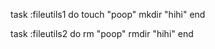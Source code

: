 
task :fileutils1 do
  touch "poop"
  mkdir "hihi"
end

task :fileutils2 do
  rm "poop"
  rmdir "hihi"
end